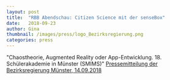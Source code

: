 ```yaml
---
layout: post
title:  "RBB Abendschau: Citizen Science mit der senseBox"
date:   2018-09-23
author: Gina
thumbnail: /images/press/logo_Bezirksregierung.png
categories: press
---
```

"Chaostheorie, Augmented Reality oder App-Entwicklung. 18. Schülerakademie in Münster (SMIMS)"
<a href="https://www.bezreg-muenster.de/de/presse/2018/2018-09-14_smims/index.html">Pressemitteilung der Bezirksregierung Münster, 14.09.2018</a>
